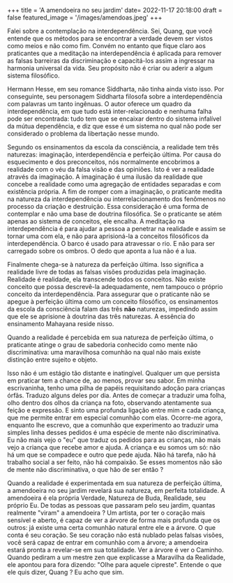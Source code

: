 +++
title = 'A amendoeira no seu jardim'
date= 2022-11-17 20:18:00
draft = false
featured_image = '/images/amendoas.jpeg'
+++

Falei sobre a contemplação na interdependência. Sei, Quang, que você entende que os métodos para se encontrar a verdade devem ser vistos como meios e não como fim. Convém no entanto que fique claro aos praticantes que a meditação na interdependência é aplicada para remover as falsas barreiras da discriminação e capacitá-los assim a ingressar na harmonia universal da vida. Seu propósito não é criar ou aderir a algum sistema filosófico. 

Hermann Hesse, em seu romance Siddharta, não tinha ainda visto isso. Por conseguinte, seu personagem Siddharta filosofa sobre a interdependência com palavras um tanto ingênuas. O autor oferece um quadro da interdependência, em que tudo está inter-relacionado e nenhuma falha pode ser encontrada: tudo tem que se encaixar dentro do sistema infalível da mútua dependência, e diz que esse é um sistema no qual não pode ser considerado o problema da libertação nesse mundo.

Segundo os ensinamentos da escola da consciência, a realidade tem três naturezas: imaginação, interdependência e perfeição última.  Por causa do esquecimento e dos preconceitos, nós normalmente encobrimos a realidade com o véu da falsa visão e das opiniões. Isto é ver a realidade através da imaginação. A imaginação é uma ilusão da realidade que concebe a realidade como uma agregação de entidades separadas e com existência própria. A fim de romper com a imaginação, o praticante medita na natureza da interdependência ou interrelacionamento dos fenômenos no processo da criação e destruição. Essa consideração é uma forma de contemplar e não uma base de doutrina filosófica. Se o praticante se atém apenas ao sistema de conceitos, ele encalha. A meditação na interdependência é para ajudar a pessoa a penetrar na realidade e assim se tornar uma com ela, e não para aprisioná-la a conceitos filosóficos da interdependência. O barco é usado para atravessar o rio. E não para ser carregado sobre os ombros. O dedo que aponta a lua não é a lua. 

Finalmente chega-se à natureza da perfeição última. Isso significa a realidade livre de todas as falsas visões produzidas pela imaginação. Realidade é realidade, ela transcende todos os conceitos. Não existe conceito que possa descrevê-la adequadamente, nem tampouco o próprio conceito da interdependência. Para assegurar que o praticante não se apegue à perfeição última como um conceito filosófico, os ensinamentos da escola da consciência falam das três **não** naturezas, impedindo assim que ele se aprisione à doutrina das três naturezas. A essência do ensinamento Mahayana reside nisso.

Quando a realidade é percebida em sua natureza de perfeição última, o praticante atinge o grau de sabedoria conhecido como mente não discriminativa: uma maravilhosa comunhão na qual não mais existe distinção entre sujeito e objeto.

Isso não é um estágio tão distante e inatingível. Qualquer um que persista em praticar tem a chance de, ao menos, provar seu sabor. Em minha escrivaninha, tenho uma pilha de papéis requisitando adoção para crianças órfãs. Traduzo alguns deles por dia. Antes de começar a traduzir uma folha, olho dentro dos olhos da criança na foto, observando atentamente sua feição e expressão. E sinto uma profunda ligação entre mim e cada criança, que me permite entrar em especial comunhão com elas. Ocorre-me agora, enquanto lhe escrevo, que a comunhão que experimento ao traduzir uma simples linha desses pedidos é uma espécie de mente não discriminativa. Eu não mais vejo o "eu" que traduz os pedidos para as crianças, não mais vejo a criança que recebe amor e ajuda. A criança e eu somos um só: não há um que se compadece e outro que pede ajuda. Não há tarefa, não há trabalho social a ser feito, não há compaixão. Se esses momentos não são de mente não discriminativa, o que hão de ser então ?

Quando a realidade é experimentada em sua natureza de perfeição última, a amendoeira no seu jardim revelará sua natureza, em perfeita totalidade. A amendoeira é ela própria Verdade, Natureza de Buda, Realidade, seu próprio Eu. De todas as pessoas que passaram pelo seu jardim, quantas realmente "viram" a amendoeira ? Um artista, por ter o coração mais sensível e aberto, é capaz de ver a árvore de forma mais profunda que os outros: já existe uma certa comunhão natural entre ele e a árvore. O que conta é seu coração. Se seu coração não está nublado pelas falsas visões, você será capaz de entrar em comunhão com a árvore; a amendoeira estará pronta a revelar-se em sua totalidade. Ver a árvore é ver o Caminho. Quando pediram a um mestre zen que explicasse a Maravilha da Realidade, ele apontou para fora dizendo: "Olhe para aquele cipreste". Entende o que ele quis dizer, Quang ? Eu acho que sim.
